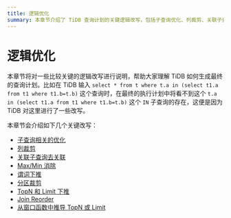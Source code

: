 ```yaml
---
title: 逻辑优化
summary: 本章节介绍了 TiDB 查询计划的关键逻辑改写，包括子查询优化、列裁剪、关联子查询去关联、Max/Min 消除、谓词下推、分区裁剪、TopN 和 Limit 下推以及 Join 重排序。这些改写帮助 TiDB 生成最终的查询计划，提高查询效率。
---
```


# 逻辑优化

本章节将对一些比较关键的逻辑改写进行说明，帮助大家理解 TiDB 如何生成最终的查询计划。比如在 TiDB 输入 `select * from t where t.a in (select t1.a from t1 where t1.b=t.b)` 这个查询时，在最终的执行计划中将看不到这个 `t.a in (select t1.a from t1 where t1.b=t.b)` 这个 `IN` 子查询的存在，这便是因为 TiDB 对这里进行了一些改写。

本章节会介绍如下几个关键改写：

- [子查询相关的优化](/subquery-optimization.md)
- [列裁剪](/column-pruning.md)
- [关联子查询去关联](/correlated-subquery-optimization.md)
- [Max/Min 消除](/max-min-eliminate.md)
- [谓词下推](/predicate-push-down.md)
- [分区裁剪](/partition-pruning.md)
- [TopN 和 Limit 下推](/topn-limit-push-down.md)
- [Join Reorder](/join-reorder.md)
- [从窗口函数中推导 TopN 或 Limit](/derive-topn-from-window.md)
